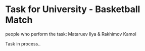# **Task for University - Basketball Match**

people who perform the task: Mataruev Ilya & Rakhimov Kamol

Task in process..